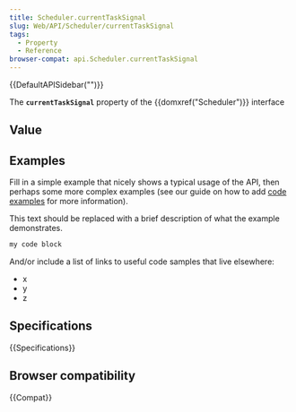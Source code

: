 ```yaml
---
title: Scheduler.currentTaskSignal
slug: Web/API/Scheduler/currentTaskSignal
tags:
  - Property
  - Reference
browser-compat: api.Scheduler.currentTaskSignal
---
```

{{DefaultAPISidebar("")}}

The **`currentTaskSignal`** property of the {{domxref("Scheduler")}} interface 

## Value



## Examples

Fill in a simple example that nicely shows a typical usage of the API, then perhaps some more complex examples (see our guide on how to add [code examples](/en-US/docs/MDN/Contribute/Structures/Code_examples) for more information).

This text should be replaced with a brief description of what the example demonstrates.

```js
my code block
```

And/or include a list of links to useful code samples that live elsewhere:

*   x
*   y
*   z

## Specifications

{{Specifications}}

## Browser compatibility

{{Compat}}


